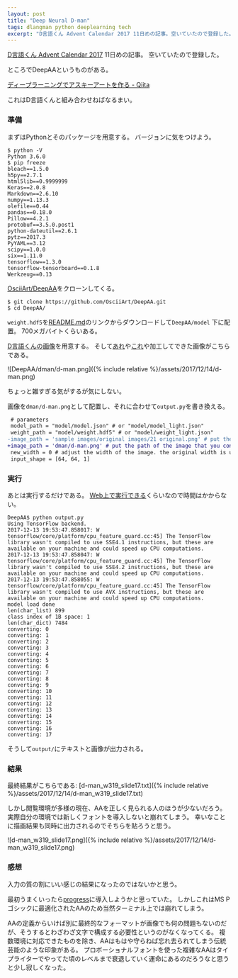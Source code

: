 ```yaml
---
layout: post
title: "Deep Neural D-man"
tags: dlangman python deeplearning tech
excerpt: "D言語くん Advent Calendar 2017 11日めの記事。空いていたので登録した。ところでDeepAAというものがある。これはD言語くんと組み合わせねばなるまい。"
---
```


[D言語くん Advent Calendar 2017](https://qiita.com/advent-calendar/2017/d-man) 11日めの記事。
空いていたので登録した。

ところでDeepAAというものがある。

[ディープラーニングでアスキーアートを作る - Qiita](https://qiita.com/OsciiArt/items/325714d8ab3f2b482ced)

これはD言語くんと組み合わせねばなるまい。

### 準備

まずはPythonとそのパッケージを用意する。
バージョンに気をつけよう。

```console
$ python -V
Python 3.6.0
$ pip freeze
bleach==1.5.0
h5py==2.7.1
html5lib==0.9999999
Keras==2.0.8
Markdown==2.6.10
numpy==1.13.3
olefile==0.44
pandas==0.18.0
Pillow==4.2.1
protobuf==3.5.0.post1
python-dateutil==2.6.1
pytz==2017.3
PyYAML==3.12
scipy==1.0.0
six==1.11.0
tensorflow==1.3.0
tensorflow-tensorboard==0.1.8
Werkzeug==0.13
```

[OsciiArt/DeepAA](https://github.com/OsciiArt/DeepAA)をクローンしてくる。

```console
$ git clone https://github.com/OsciiArt/DeepAA.git
$ cd DeepAA/
```

`weight.hdf5`を[README.md](https://github.com/OsciiArt/DeepAA/blob/master/README.md)のリンクからダウンロードして`DeepAA/model` 下に配置。
700メガバイトくらいある。

[D言語くんの画像](https://tour.dlang.org/)を用意する。
そして[あれ](https://qiita.com/iwiwi/items/fdec3466c4dea5818b3a)や[これ](https://tar-bin.github.io/image-thinning-processer/)や加工してできた画像がこちらである。

![DeepAA/dman/d-man.png]({% include relative %}/assets/2017/12/14/d-man.png)

ちょっと雑すぎる気がするが気にしない。

画像を`dman/d-man.png`として配置し、それに合わせて`output.py`を書き換える。

```diff
 # parameters
 model_path = "model/model.json" # or "model/model_light.json"
 weight_path = "model/weight.hdf5" # or "model/weight_light.json"
-image_path = 'sample images/original images/21 original.png' # put the path of the image that you convert.
+image_path = 'dman/d-man.png' # put the path of the image that you convert.
 new_width = 0 # adjust the width of the image. the original width is used if new_width = 0.
 input_shape = [64, 64, 1]
```

### 実行

あとは実行するだけである。
[Web上で実行できる](https://qiita.com/tar-bin/items/7493c7792dda87ff0e84)くらいなので時間はかからない。

```console
DeepAA$ python output.py 
Using TensorFlow backend.
2017-12-13 19:53:47.858017: W tensorflow/core/platform/cpu_feature_guard.cc:45] The TensorFlow library wasn't compiled to use SSE4.1 instructions, but these are available on your machine and could speed up CPU computations.
2017-12-13 19:53:47.858047: W tensorflow/core/platform/cpu_feature_guard.cc:45] The TensorFlow library wasn't compiled to use SSE4.2 instructions, but these are available on your machine and could speed up CPU computations.
2017-12-13 19:53:47.858055: W tensorflow/core/platform/cpu_feature_guard.cc:45] The TensorFlow library wasn't compiled to use AVX instructions, but these are available on your machine and could speed up CPU computations.
model load done
len(char_list) 899
class index of 1B space: 1
len(char_dict) 7484
converting: 0
converting: 1
converting: 2
converting: 3
converting: 4
converting: 5
converting: 6
converting: 7
converting: 8
converting: 9
converting: 10
converting: 11
converting: 12
converting: 13
converting: 14
converting: 15
converting: 16
converting: 17
```

そうして`output/`にテキストと画像が出力される。

### 結果

最終結果がこちらである: [d-man_w319_slide17.txt]({% include relative %}/assets/2017/12/14/d-man_w319_slide17.txt)

しかし閲覧環境が多様の現在、AAを正しく見られる人のほうが少ないだろう。
実際自分の環境では新しくフォントを導入しないと崩れてしまう。
幸いなことに描画結果も同時に出力されるのでそちらを貼ろうと思う。

![d-man_w319_slide17.png]({% include relative %}/assets/2017/12/14/d-man_w319_slide17.png)

### 感想

入力の質の割にいい感じの結果になったのではないかと思う。

最初うまくいったら[progress](https://github.com/kotet/progress)に導入しようかと思っていた。
しかしこれはMS Pゴシックに最適化されたAAのため当然ターミナル上では崩れてしまう。

AAの定義からいけば別に最終的なフォーマットが画像でも何の問題もないのだが、そうするとわざわざ文字で構成する必要性というのがなくなってくる。
複数環境に対応できたものを除き、AAはもはや守らねば忘れ去られてしまう伝統芸能のような印象がある。
プロポーショナルフォントを使った複雑なAAはタイプライターでやってた頃のレベルまで衰退していく運命にあるのだろうなと思うと少し寂しくなった。
